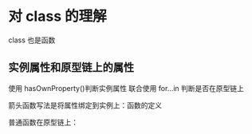 # 对 class 的理解

class 也是函数

## 实例属性和原型链上的属性

使用 hasOwnProperty()判断实例属性
联合使用 for...in 判断是否在原型链上

箭头函数写法是将属性绑定到实例上：函数的定义

普通函数在原型链上：
